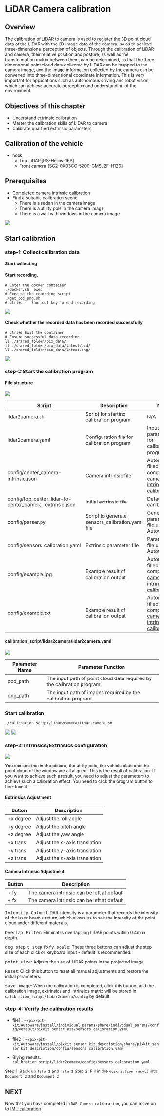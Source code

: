 # LiDAR Camera calibration

## Overview

The calibration of LiDAR to camera is used to register the 3D point cloud data of the LiDAR with the 2D image data of the camera, so as to achieve three-dimensional perception of objects. Through the calibration of LiDAR and camera, their relative position and posture, as well as the transformation matrix between them, can be determined, so that the three-dimensional point cloud data collected by LiDAR can be mapped to the camera image, and the image information collected by the camera can be converted into three-dimensional coordinate information. This is very important for applications such as autonomous driving and robot vision, which can achieve accurate perception and understanding of the environment.

## Objectives of this chapter

- Understand extrinsic calibration
- Master the calibration skills of LiDAR to camera
- Calibrate qualified extrinsic parameters

## Calibration of the vehicle
- hook 
    - Top LiDAR [RS-Helios-16P]
    - Front camera [SG2-OX03CC-5200-GMSL2F-H120]

## Prerequisites

- Completed [camera intrinsic calibration](./camera-intrisics-calibration.md)
- Find a suitable calibration scene
    - There is a sedan in the camera image
    - There is a utility pole in the camera image
    - There is a wall with windows in the camera image

![](./image/lidar2camera/cali_result.jpg)

## Start calibration

### step-1: Collect calibration data
#### Start collecting

#### Start recording.
```shell
# Enter the docker container
./docker.sh  exec
# Execute the recording script
./get_pcd_png.sh
# ctrl+c -  Shortcut key to end recording
```
![](./image/lidar2camera/get_pcd_png1.gif)

#### Check whether the recorded data has been recorded successfully.
```shell
# ctrl+d Exit the container
# Ensure successful data recording
ll ./shared_folder/pix_data/
ll ./shared_folder/pix_data/latest/pcd/
ll ./shared_folder/pix_data/latest/png/
```
![](./image/lidar2camera/check_calibration_data.gif)

### step-2:Start the calibration program
#### File structure

![](./image/lidar2camera/file_structure.jpg)

| Script | Description | Note |
| --- | --- | --- |
| lidar2camera.sh | Script for starting calibration program | N/A |
| lidar2camera.yaml | Configuration file for calibration program | Input parameters for calibration program |
| config/center\_camera-intrinsic.json | Camera intrinsic file | Automatically filled in after completing [camera intrinsic calibration](./camera-intrisics-calibration.md) |
| config/top\_center\_lidar-to-center\_camera-extrinsic.json | Initial extrinsic file | Default value can be used |
| config/parser.py | Script to generate sensors\_calibration.yaml file | Generates parameter file usable by Autoware |
| config/sensors\_calibration.yaml | Extrinsic parameter file | Parameter file usable by Autoware |
| config/example.jpg | Example result of calibration output | Automatically filled in after completing [camera intrinsic calibration](./camera-intrisics-calibration.md) |
| config/example.txt | Example result of calibration output | Automatically filled in after completing [camera intrinsic calibration](./camera-intrisics-calibration.md) |

#### calibration_script/lidar2camera/lidar2camera.yaml 

![](./image/lidar2camera/configuration_file.jpg)

| Parameter Name | Parameter Function |
| --- | --- |
| pcd\_path | The input path of point cloud data required by the calibration program. |
| png\_path | The input path of images required by the calibration program. |


### Start calibration

```shell
./calibration_script/lidar2camera/lidar2camera.sh
```
![](./image/lidar2camera/lidar2camra1.gif)
![](./image/lidar2camera/lidar2camera2.gif)


### step-3: Intrinsics/Extrinsics configuration
![](./image/lidar2camera/cali_result.jpg)

You can see that in the picture, the utility pole, the vehicle plate and the point cloud of the window are all aligned. This is the result of calibration. If you want to achieve such a result, you need to adjust the parameters to achieve such a calibration effect. You need to click the program button to fine-tune it.

#### Extrinsics Adjustment

| Button | Description |
| --- | --- |
| +x degree | Adjust the roll angle |
| +y degree | Adjust the pitch angle |
| +z degree | Adjust the yaw angle |
| +x trans | Adjust the x-axis translation |
| +y trans | Adjust the y-axis translation |
| +z trans | Adjust the z-axis translation |

#### Camera Intrinsic Adjustment

| Button | Description |
| --- | --- |
| \+ fy | The camera intrinsic can be left at default |
| \+ fx | The camera intrinsic can be left at default |

<kbd>Intensity Color</kbd>: LiDAR intensity is a parameter that records the intensity of the laser beam's return, which allows us to see the intensity of the point cloud under different materials.

<kbd>Overlap Filter</kbd>: Eliminates overlapping LiDAR points within 0.4m in depth.

<kbd>deg step</kbd> <kbd>t step</kbd> <kbd>fxfy scale</kbd>: These three buttons can adjust the step size of each click or keyboard input - default is recommended.

<kbd>point size</kbd>: Adjusts the size of LiDAR points in the projected image.

<kbd>Reset</kbd>: Click this button to reset all manual adjustments and restore the initial parameters.

<kbd>Save Image</kbd>: When the calibration is completed, click this button, and the calibration image, extrinsics and intrinsics matrix will be stored in `calibration_script/lidar2camera/config` by default.

### step-4: Verify the calibration results
- file1：`~/pix/pit-kit/Autoware/install/individual_params/share/individual_params/config/default/pixkit_sensor_kit/sensors_calibration.yaml`
- file2：`~/pix/pit-kit/Autoware/install/pixkit_sensor_kit_description/share/pixkit_sensor_kit_description/config/sensors_calibration.yaml`

- Blying results: `calibration_script/lidar2camera/config/sensors_calibration.yaml`


Step 1: Back up `file 2` and `file 2`
Step 2: Fill in the `description result` into `Document 2` and `Document 2`

## NEXT
Now that you have completed `LiDAR Camera calibration`, you can move on to [IMU calibration](./IMU-calibration.md)